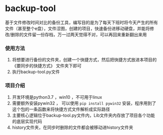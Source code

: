 # backup-tool
基于文件修改时间对比的备份工具，编写目的是为了每天下班时将今天产生的所有文件（甚至整个e盘），文件涩图，创建的项目，快速备份进移动硬盘，并能将修改/删除的文件留一份存档，万一过两天觉得不对，可以再回来重新翻出来用

### 使用方法
1. 将想要进行备份的文件夹，创建一个快捷方式，然后把快捷方式放进本项目的 《要同步的快捷方式》 文件夹下即可
2. 执行backup-tool.py文件

### 项目介绍
1. 开发环境是python3.7 ，win10 ，不可用于linux
2. 需要额外安装pywin32 ， 可以使用 ` pip install pywin32 ` 安装，程序用到了这个包的一条函数来将快捷方式文件解析成实际路径
3. 主要核心逻辑位于backup-tool.py文件内，Lib文件夹内存放了项目各个功能的底层实现代码
4. history文件夹，在同步时删除的文件都会被移动进history文件夹
